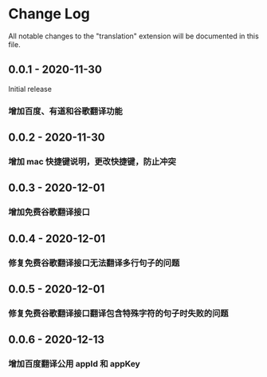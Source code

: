 # Change Log

All notable changes to the "translation" extension will be documented in this file.

## 0.0.1 - 2020-11-30
Initial release
### 增加百度、有道和谷歌翻译功能

## 0.0.2 - 2020-11-30
### 增加 mac 快捷键说明，更改快捷键，防止冲突

## 0.0.3 - 2020-12-01
### 增加免费谷歌翻译接口

## 0.0.4 - 2020-12-01
### 修复免费谷歌翻译接口无法翻译多行句子的问题

## 0.0.5 - 2020-12-01
### 修复免费谷歌翻译接口翻译包含特殊字符的句子时失败的问题

## 0.0.6 - 2020-12-13
### 增加百度翻译公用 appId 和 appKey